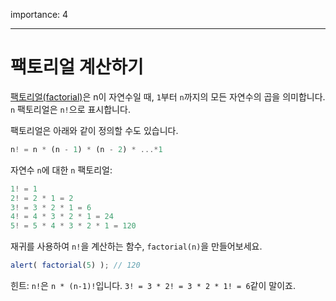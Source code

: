 importance: 4

---
# 팩토리얼 계산하기

[팩토리얼(factorial)](https://en.wikipedia.org/wiki/Factorial)은 n이 자연수일 때, `1`부터 `n`까지의 모든 자연수의 곱을 의미합니다. `n` 팩토리얼은 `n!`으로 표시합니다. 

팩토리얼은 아래와 같이 정의할 수도 있습니다.

```js
n! = n * (n - 1) * (n - 2) * ...*1
```

자연수 `n`에 대한 `n` 팩토리얼:

```js
1! = 1
2! = 2 * 1 = 2
3! = 3 * 2 * 1 = 6
4! = 4 * 3 * 2 * 1 = 24
5! = 5 * 4 * 3 * 2 * 1 = 120
```

재귀를 사용하여 `n!`을 계산하는 함수, `factorial(n)`을 만들어보세요.

```js
alert( factorial(5) ); // 120
```

힌트: `n!`은 `n * (n-1)!`입니다. `3! = 3 * 2! = 3 * 2 * 1! = 6`같이 말이죠.
